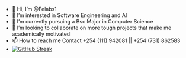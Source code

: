 - 👋 Hi, I’m @Felabs1
- 👀 I’m interested in Software Engineering and AI
- 🌱 I’m currently pursuing a Bsc Major in Computer Science
- 💞️ I’m looking to collaborate on more tough projects that make me academically motivated
- 📫 How to reach me Contact +254 (111) 942081 || +254 (731) 862583
- [![GitHub Streak](https://streak-stats.demolab.com/?user=DenverCoder1)](https://git.io/streak-stats)

<!---
Felabs1/Felabs1 is a ✨ special ✨ repository because its `README.md` (this file) appears on your GitHub profile.
You can click the Preview link to take a look at your changes.
--->
